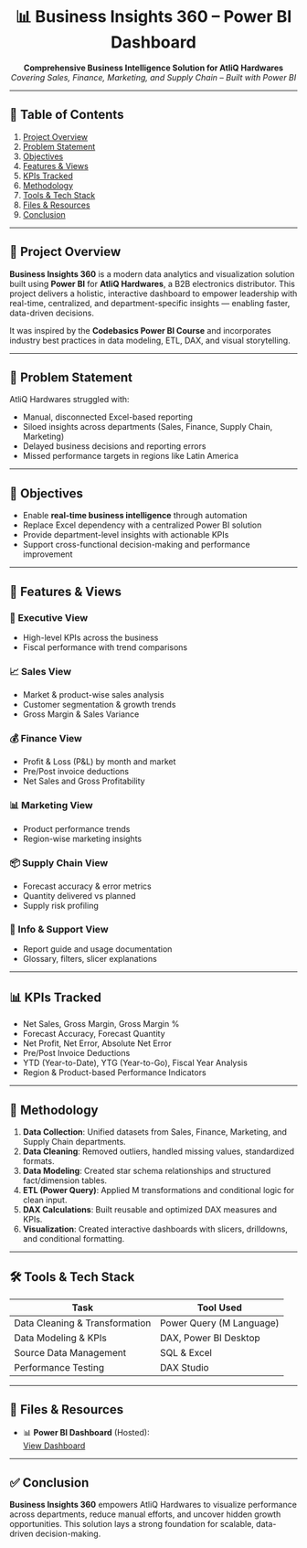 <h1 align="center">📊 Business Insights 360 – Power BI Dashboard</h1>

<p align="center">
  <b>Comprehensive Business Intelligence Solution for AtliQ Hardwares</b><br>
  <i>Covering Sales, Finance, Marketing, and Supply Chain – Built with Power BI</i>
</p>

---

## 🧭 Table of Contents

1. [Project Overview](#project-overview)
2. [Problem Statement](#problem-statement)
3. [Objectives](#objectives)
4. [Features & Views](#features--views)
5. [KPIs Tracked](#kpis-tracked)
6. [Methodology](#methodology)
7. [Tools & Tech Stack](#tools--tech-stack)
8. [Files & Resources](#files--resources)
9. [Conclusion](#conclusion)

---

## 📍 Project Overview

**Business Insights 360** is a modern data analytics and visualization solution built using **Power BI** for **AtliQ Hardwares**, a B2B electronics distributor. This project delivers a holistic, interactive dashboard to empower leadership with real-time, centralized, and department-specific insights — enabling faster, data-driven decisions.

It was inspired by the **Codebasics Power BI Course** and incorporates industry best practices in data modeling, ETL, DAX, and visual storytelling.

---

## 🚩 Problem Statement

AtliQ Hardwares struggled with:
- Manual, disconnected Excel-based reporting
- Siloed insights across departments (Sales, Finance, Supply Chain, Marketing)
- Delayed business decisions and reporting errors
- Missed performance targets in regions like Latin America

---

## 🎯 Objectives

- Enable **real-time business intelligence** through automation
- Replace Excel dependency with a centralized Power BI solution
- Provide department-level insights with actionable KPIs
- Support cross-functional decision-making and performance improvement

---

## 📁 Features & Views

### 🔹 Executive View
- High-level KPIs across the business
- Fiscal performance with trend comparisons

### 📈 Sales View
- Market & product-wise sales analysis
- Customer segmentation & growth trends
- Gross Margin & Sales Variance

### 💰 Finance View
- Profit & Loss (P&L) by month and market
- Pre/Post invoice deductions
- Net Sales and Gross Profitability

### 📊 Marketing View
- Product performance trends
- Region-wise marketing insights

### 📦 Supply Chain View
- Forecast accuracy & error metrics
- Quantity delivered vs planned
- Supply risk profiling

### 📘 Info & Support View
- Report guide and usage documentation
- Glossary, filters, slicer explanations

---

## 📊 KPIs Tracked

- Net Sales, Gross Margin, Gross Margin %
- Forecast Accuracy, Forecast Quantity
- Net Profit, Net Error, Absolute Net Error
- Pre/Post Invoice Deductions
- YTD (Year-to-Date), YTG (Year-to-Go), Fiscal Year Analysis
- Region & Product-based Performance Indicators

---

## 🧠 Methodology

1. **Data Collection**: Unified datasets from Sales, Finance, Marketing, and Supply Chain departments.
2. **Data Cleaning**: Removed outliers, handled missing values, standardized formats.
3. **Data Modeling**: Created star schema relationships and structured fact/dimension tables.
4. **ETL (Power Query)**: Applied M transformations and conditional logic for clean input.
5. **DAX Calculations**: Built reusable and optimized DAX measures and KPIs.
6. **Visualization**: Created interactive dashboards with slicers, drilldowns, and conditional formatting.

---

## 🛠 Tools & Tech Stack

| Task                 | Tool Used               |
|----------------------|--------------------------|
| Data Cleaning & Transformation | Power Query (M Language) |
| Data Modeling & KPIs          | DAX, Power BI Desktop |
| Source Data Management         | SQL & Excel |
| Performance Testing            | DAX Studio |

---

## 🔗 Files & Resources

- 📊 **Power BI Dashboard** (Hosted):  
  [View Dashboard](https://app.powerbi.com/groups/me/reports/4deb3d1f-8b37-47d6-9fe8-1d65d23ccfc2/51f9e58ec3fa6a10cc71?experience=power-bi&clientSideAuth=0)

  
---

## ✅ Conclusion

**Business Insights 360** empowers AtliQ Hardwares to visualize performance across departments, reduce manual efforts, and uncover hidden growth opportunities. This solution lays a strong foundation for scalable, data-driven decision-making.




